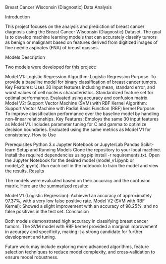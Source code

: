 Breast Cancer Wisconsin (Diagnostic) Data Analysis

Introduction

This project focuses on the analysis and prediction of breast cancer diagnosis using the Breast Cancer Wisconsin (Diagnostic) Dataset. The goal is to develop machine learning models that can accurately classify tumors as benign or malignant based on features derived from digitized images of fine needle aspirates (FNA) of breast masses.

Models Description

Two models were developed for this project:

Model V1: Logistic Regression
Algorithm: Logistic Regression
Purpose: To provide a baseline model for binary classification of breast cancer tumors.
Key Features:
Uses 30 input features including mean, standard error, and worst values of cell nucleus characteristics.
Standardized feature set for optimal performance.
Evaluated using accuracy and confusion matrix.
Model V2: Support Vector Machine (SVM) with RBF Kernel
Algorithm: Support Vector Machine with Radial Basis Function (RBF) kernel
Purpose: To improve classification performance over the baseline model by handling non-linear relationships.
Key Features:
Employs the same 30 input features as Model V1.
Includes parameter tuning for C and gamma to optimize decision boundaries.
Evaluated using the same metrics as Model V1 for consistency.
How to Use

Prerequisites
Python 3.x
Jupyter Notebook or JupyterLab
Pandas
Scikit-learn
Setup and Running Models
Clone the repository to your local machine.
Install the required dependencies using pip install -r requirements.txt.
Open the Jupyter Notebook for the desired model (model_v1.ipynb or model_v2.ipynb).
Run each cell in the notebook to train the model and view the results.
Results

The models were evaluated based on their accuracy and the confusion matrix. Here are the summarized results:

Model V1 (Logistic Regression): Achieved an accuracy of approximately 97.37%, with a very low false positive rate.
Model V2 (SVM with RBF Kernel): Showed a slight improvement with an accuracy of 98.25%, and no false positives in the test set.
Conclusion

Both models demonstrated high accuracy in classifying breast cancer tumors. The SVM model with RBF kernel provided a marginal improvement in accuracy and specificity, making it a strong candidate for further development and tuning.

Future work may include exploring more advanced algorithms, feature selection techniques to reduce model complexity, and cross-validation to ensure model robustness.
